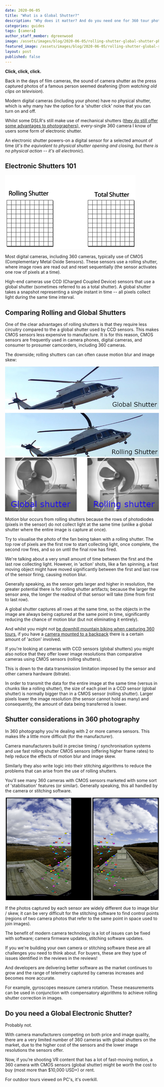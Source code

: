 ```yaml
---
date: 2020-06-05
title: "What is a Global Shutter?"
description: "Why does it matter? And do you need one for 360 tour photography?"
categories: guides
tags: [camera]
author_staff_member: dgreenwood
image: /assets/images/blog/2020-06-05/rolling-shutter-global-shutter-photo-comparison-meta.jpg
featured_image: /assets/images/blog/2020-06-05/rolling-shutter-global-shutter-photo-comparisons-sm.jpg
layout: post
published: false
---
```


**Click, click, click.**

Back in the days of film cameras, the sound of camera shutter as the press captured photos of a famous person seemed deafening (_from watching old clips on television_).

Modern digital cameras (including your phone) have no physical shutter, which is why many hav the option for a 'shutter click' noise that you can turn on and off.

Whilst some DSLR's still make use of mechanical shutters ([they do still offer some advantages to photographers](https://www.npr.org/sections/alltechconsidered/2009/05/do_digital_cameras_need_shutte.html)), every-single 360 camera I know of users some form of electronic shutter.

An electronic shutter powers-on a digital sensor for a selected amount of time (_it's the equivalent to physical shutter opening and closing, but there is no physical action -- it's all electronic_).

## Electronic Shutters 101

<img class="img-fluid" src="/assets/images/blog/2020-06-05/rolling-shutter-global-shutter-visualised.gif" alt="Rolling shutter versus global shutter comparison visualised" title="Rolling shutter versus global shutter comparison visualised" />

Most digital cameras, including 360 cameras, typically use of CMOS (Complementary Metal Oxide Sensors). These sensors use a rolling shutter, where image rows are read out and reset sequentially (the sensor activates one row of pixels at a time).

High-end cameras use CCD (Charged Coupled Device) sensors that use a global shutter (sometimes referred to as a total shutter). A global shutter takes a snapshot representing a single instant in time -- all pixels collect light during the same time interval.

## Comparing Rolling and Global Shutters

One of the clear advantages of rolling shutters is that they require less circuitry compared to the a global shutter used by CCD sensors. This makes CMOS sensors less expensive to manufacture. It is for this reason, CMOS sensors are frequently used in camera phones, digital cameras, and consumer to prosumer camcorders, including 360 cameras.

The downside; rolling shutters can can often cause motion blur and image skew:

<img class="img-fluid" src="/assets/images/blog/2020-06-05/rolling-shutter-global-shutter-photo-comparison.jpg" alt="Rolling shutter versus global shutter comparison photo" title="Rolling shutter versus global shutter comparison" />

<img class="img-fluid" src="/assets/images/blog/2020-06-05/rolling-shutter-global-shutter-photo-comparison-fan.jpg" alt="Rolling shutter versus global shutter comparison photo fan" title="Rolling shutter versus global shutter comparison fan" />

Motion blur occurs from rolling shutters because the rows of photodiodes (pixels in the sensor) do not collect light at the same time (unlike a global shutter where the entire image is capture at once).

Try to visualise the photo of the fan being taken with a rolling shutter. The top row of pixels are the first row to start collecting light, once complete, the second row fires, and so on until the final row has fired.

We're talking about a very small amount of time between the first and the last row collecting light. However, in 'action' shots, like a fan spinning, a fast moving object might have moved significantly between the first and last row of the sensor firing, causing motion blur.

Generally speaking, as the sensor gets larger and higher in resolution, the greater potential there is for rolling shutter artifacts; because the larger the sensor area, the longer the readout of that sensor will take (time from first to last row).

A global shutter captures all rows at the same time, so the objects in the image are always being captured at the same point in time, significantly reducing the chance of motion blur (but not eliminating it entirely).

And whilst you might not [be downhill mountain biking when capturing 360 tours](/blog/2020/diy-street-view-bike-v2), if you have a [camera mounted to a backpack](/trek-pack) there is a certain amount of 'action' involved.

If you're looking at cameras with CCD sensors (global shutters) you might also notice that they offer lower image resolutions than comparative cameras using CMOS sensors (rolling shutters).

This is down to the data transmission limitation imposed by the sensor and other camera hardware (bitrate).

In order to transmit the data for the entire image at the same time (versus in chunks like a rolling shutter), the size of each pixel in a CCD sensor (global shutter) is normally bigger than in a CMOS sensor (rolling shutter). Larger pixels lower the image resolution (the sensor cannot hold as many) and consequently, the amount of data being transferred is lower.

## Shutter considerations in 360 photography

In 360 photography you're dealing with 2 or more camera sensors. This makes life a little more difficult (for the manufacturer).

Camera manufacturers build in precise timing / synchronisation systems and use fast rolling shutter CMOS sensors (offering higher frame rates) to help reduce the effects of motion blur and image skew.

Similarly they also write logic into their stitching algorithms to reduce the problems that can arise from the use of rolling shutters.

You'll see many 360 cameras with CMOS sensors marketed with some sort of 'stabilisation' features (or similar). Generally speaking, this all handled by the camera or stitching software.

<img class="img-fluid" src="/assets/images/blog/2020-06-05/360-camera-control-point.jpg" alt="360 camera control points" title="360 camera control points" />

If the photos captured by each sensor are widely different due to image blur / skew, it can be very difficult for the stitching software to find control points (regions of two camera photos that refer to the same point in space used to join images).

The benefit of modern camera technology is a lot of issues can be fixed with software; camera firmware updates, stitching software updates.

If you we're building your own camera or stitching software these are all challenges you need to think about. For buyers, these are they type of issues identified in the reviews in the reviews!

And developers are delivering better software as the market continues to grow and the range of telemetry captured by cameras increases and becomes more accurate.

For example, gyroscopes measure camera rotation. These measurements can be used in conjunction with compensatory algorithms to achieve rolling shutter correction in images.

## Do you need a Global Electronic Shutter?

Probably not.

With camera manufacturers competing on both price and image quality, there are a very limited number of 360 cameras with global shutters on the market, due to the higher cost of the sensors and the lower image resolutions the sensors offer.

Now, if you’re shooting VR content that has a lot of fast-moving motion, a 360 camera with CMOS sensors (global shutter) might be worth the cost to buy (most more than $10,000 USD+) or rent.

For outdoor tours viewed on PC's, it's overkill.